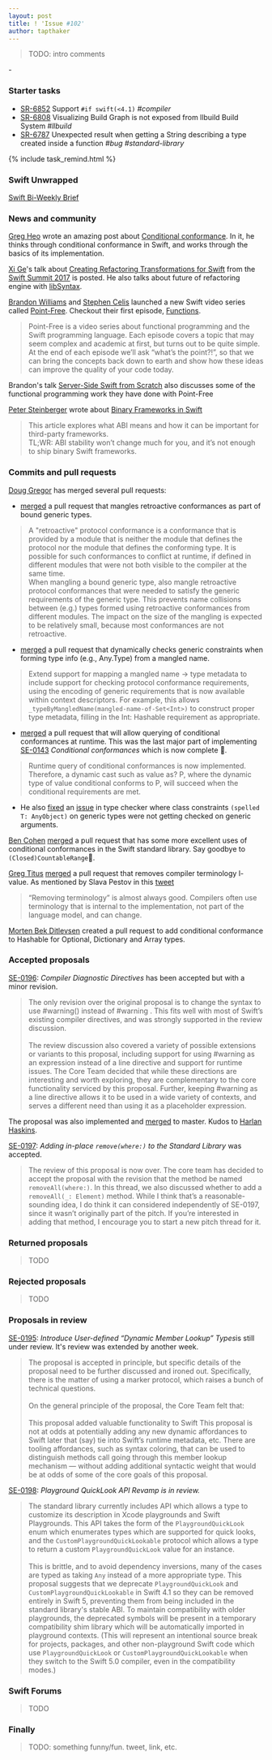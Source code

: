 ```yaml
---
layout: post
title: ! 'Issue #102'
author: tapthaker
---
```


> TODO: intro comments

-<!--excerpt-->

### Starter tasks

- [SR-6852](https://bugs.swift.org/browse/SR-6852) Support `#if swift(<4.1)` *#compiler*
- [SR-6808](https://bugs.swift.org/browse/SR-6808) Visualizing Build Graph is not exposed from llbuild Build System *#llbuild*
- [SR-6787](https://bugs.swift.org/browse/SR-6787) Unexpected result when getting a String describing a type created inside a function *#bug* *#standard-library*

{% include task_remind.html %}

### Swift Unwrapped

[Swift Bi-Weekly Brief](https://spec.fm/podcasts/swift-unwrapped/108765)

### News and community

[Greg Heo](https://twitter.com/gregheo) wrote an amazing post about [Conditional conformance](https://swiftunboxed.com/lang/conditional-conformance/). In it, he thinks through conditional conformance in Swift, and works through the basics of its implementation.

[Xi Ge](https://github.com/nkcsgexi)'s talk about [Creating Refactoring Transformations for Swift](https://www.skilled.io/u/swiftsummit/creating-refactoring-transformations-for-swift) from the [Swift Summit 2017](https://www.swiftsummit.com/) is posted. He also talks about future of refactoring engine with [libSyntax](https://github.com/apple/swift/blob/master/lib/Syntax/README.md).

[Brandon Williams](http://www.fewbutripe.com/about/) and [Stephen Celis](http://www.stephencelis.com/) launched a new Swift video series called [Point-Free](https://www.pointfree.co/). Checkout their first episode, [Functions](https://www.pointfree.co/episodes/ep1-functions).
>Point-Free is a video series about functional programming and the Swift programming language. Each episode covers a topic that may seem complex and academic at first, but turns out to be quite simple. At the end of each episode we’ll ask “what’s the point?!”, so that we can bring the concepts back down to earth and show how these ideas can improve the quality of your code today.

Brandon's talk [Server-Side Swift from Scratch](https://www.skilled.io/u/swiftsummit/server-side-swift-from-scratch) also discusses some of the functional programming work they have done with Point-Free

[Peter Steinberger](https://twitter.com/steipete) wrote about [Binary Frameworks in Swift](https://pspdfkit.com/blog/2018/binary-frameworks-swift/)
>This article explores what ABI means and how it can be important for third-party frameworks.
> <br/>TL;WR: ABI stability won’t change much for you, and it’s not enough to ship binary Swift frameworks.

### Commits and pull requests

[Doug Gregor](https://github.com/DougGregor) has merged several pull requests:

- [merged](https://github.com/apple/swift/pull/14296) a pull request that mangles retroactive conformances as part of bound generic types.<br/>
>A "retroactive" protocol conformance is a conformance that is provided
by a module that is neither the module that defines the protocol nor
the module that defines the conforming type. It is possible for such
conformances to conflict at runtime, if defined in different modules
that were not both visible to the compiler at the same time.
<br/>When mangling a bound generic type, also mangle retroactive protocol
conformances that were needed to satisfy the generic requirements of
the generic type. This prevents name collisions between (e.g.) types
formed using retroactive conformances from different modules. The
impact on the size of the mangling is expected to be relatively small,
because most conformances are not retroactive.

- [merged]((https://github.com/apple/swift/pull/14327)) a pull request that dynamically checks generic constraints when forming type info (e.g., Any.Type) from a mangled name.<br/>
>Extend support for mapping a mangled name -> type metadata to include
support for checking protocol conformance requirements, using the
encoding of generic requirements that is now available within context
descriptors. For example, this allows
`_typeByMangledName(mangled-name-of-Set<Int>)` to construct proper type
metadata, filling in the Int: Hashable requirement as appropriate.

- [merged](https://github.com/apple/swift/pull/14368) a pull request that will allow querying of conditional conformances at runtime. This was the last major part of implementing [SE-0143](https://github.com/apple/swift-evolution/blob/master/proposals/0143-conditional-conformances.md) *Conditional conformances* which is now complete 🎉.
>Runtime query of conditional conformances is now implemented. Therefore, a dynamic cast such as value as? P, where the dynamic type of value conditional conforms to P, will succeed when the conditional requirements are met.

- He also [fixed](https://github.com/apple/swift/pull/14174) an [issue](https://bugs.swift.org/browse/SR-6841) in type checker where class constraints `(spelled T: AnyObject)` on generic types were not getting checked on generic arguments.

[Ben Cohen](https://github.com/airspeedswift) [merged](https://github.com/apple/swift/pull/13342) a pull request that has some more excellent uses of conditional conformances in the Swift standard library. Say goodbye to `(Closed)CountableRange`👋.

[Greg Titus](https://github.com/gregomni) [merged](https://github.com/apple/swift/pull/14227) a pull request that removes compiler terminology l-value. As mentioned by Slava Pestov in this [tweet](https://twitter.com/slava_pestov/status/957720067822706688)
> “Removing terminology” is almost always good. Compilers often use terminology that is internal to the implementation, not part of the language model, and can change.

[Morten Bek Ditlevsen](https://github.com/mortenbekditlevsen) created a pull request to add conditional conformance to Hashable for Optional, Dictionary and Array types.


### Accepted proposals

[SE-0196](https://github.com/apple/swift-evolution/blob/master/proposals/0196-diagnostic-directives.md): *Compiler Diagnostic Directives* has been accepted but with a minor revision.

>The only revision over the original proposal is to change the syntax to use #warning(<Message>) instead of #warning <Messsage>. This fits well with most of Swift’s existing compiler directives, and was strongly supported in the review discussion.
><br/><br/>The review discussion also covered a variety of possible extensions or variants to this proposal, including support for using #warning as an expression instead of a line directive and support for runtime issues. The Core Team decided that while these directions are interesting and worth exploring, they are complementary to the core functionality serviced by this proposal. Further, keeping #warning as a line directive allows it to be used in a wide variety of contexts, and serves a different need than using it as a placeholder expression.

The proposal was also implemented and [merged](https://github.com/apple/swift-evolution/blob/master/proposals/0196-diagnostic-directives.md) to master. Kudos to [Harlan Haskins](https://github.com/harlanhaskins).

[SE-0197](https://forums.swift.org/t/se-0197-add-in-place-remove-where/8872): *Adding in-place `remove(where:)` to the Standard Library* was accepted.
>The review of this proposal is now over. The core team has decided to accept the proposal with the revision that the method be named `removeAll(where:)`.
In this thread, we also discussed whether to add a `removeAll(_: Element)` method. While I think that’s a reasonable-sounding idea, I do think it can considered independently of SE-0197, since it wasn’t originally part of the pitch. If you’re interested in adding that method, I encourage you to start a new pitch thread for it.

### Returned proposals

> TODO

### Rejected proposals

> TODO

### Proposals in review

[SE-0195](https://github.com/apple/swift-evolution/blob/master/proposals/0195-dynamic-member-lookup.md): *Introduce User-defined “Dynamic Member Lookup” Types*is still under review. It's review was extended by another week.
>The proposal is accepted in principle, but specific details of the proposal need to be further discussed and ironed out. Specifically, there is the matter of using a marker protocol, which raises a bunch of technical questions.
><br/><br/>On the general principle of the proposal, the Core Team felt that:
><br/><br/>This proposal added valuable functionality to Swift
This proposal is not at odds at potentially adding any new dynamic affordances to Swift later that (say) tie into Swift’s runtime metadata, etc.
There are tooling affordances, such as syntax coloring, that can be used to distinguish methods call going through this member lookup mechanism — without adding additional syntactic weight that would be at odds of some of the core goals of this proposal.

[SE-0198](https://github.com/apple/swift-evolution/blob/master/proposals/0198-playground-quicklook-api-revamp.md): *Playground QuickLook API Revamp is in review.*
>The standard library currently includes API which allows a type to customize its
description in Xcode playgrounds and Swift Playgrounds. This API takes the
form of the `PlaygroundQuickLook` enum which enumerates types which are
supported for quick looks, and the `CustomPlaygroundQuickLookable` protocol
which allows a type to return a custom `PlaygroundQuickLook` value for an
instance.<br/><br/>This is brittle, and to avoid dependency inversions, many of the cases are typed
as taking `Any` instead of a more appropriate type. This proposal suggests that
we deprecate `PlaygroundQuickLook` and `CustomPlaygroundQuickLookable` in Swift
4.1 so they can be removed entirely in Swift 5, preventing them from being
included in the standard library's stable ABI. To maintain compatibility with
older playgrounds, the deprecated symbols will be present in a temporary
compatibility shim library which will be automatically imported in playground
contexts. (This will represent an intentional source break for projects,
packages, and other non-playground Swift code which use `PlaygroundQuickLook` or
`CustomPlaygroundQuickLookable` when they switch to the Swift 5.0 compiler, even
in the compatibility modes.)

### Swift Forums

> TODO

### Finally

> TODO: something funny/fun. tweet, link, etc.

